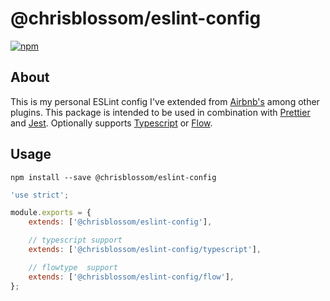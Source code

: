 # @chrisblossom/eslint-config

[![npm](https://img.shields.io/npm/v/@chrisblossom/eslint-config.svg?label=npm%20version)](https://www.npmjs.com/package/@chrisblossom/eslint-config)

## About

This is my personal ESLint config I've extended from [Airbnb's](https://github.com/airbnb/javascript/tree/master/packages/eslint-config-airbnb-base) among other plugins. This package is intended to be used in combination with [Prettier](https://github.com/prettier/prettier) and [Jest](https://github.com/facebook/jest). Optionally supports [Typescript](https://github.com/Microsoft/TypeScript) or [Flow](https://github.com/facebook/flow).

## Usage

`npm install --save @chrisblossom/eslint-config`

```js
'use strict';

module.exports = {
    extends: ['@chrisblossom/eslint-config'],

    // typescript support
    extends: ['@chrisblossom/eslint-config/typescript'],

    // flowtype  support
    extends: ['@chrisblossom/eslint-config/flow'],
};
```
